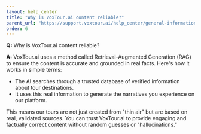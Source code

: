 ```yaml
---
layout: help_center
title: "Why is VoxTour.ai content reliable?"
parent_url: "https://support.voxtour.ai/help_center/general-information.html"
order: 6
---
```


**Q:** Why is VoxTour.ai content reliable?

**A:** VoxTour.ai uses a method called Retrieval-Augmented Generation (RAG) to ensure the content is accurate and grounded in real facts. Here's how it works in simple terms:

- The AI searches through a trusted database of verified information about tour destinations.
- It uses this real information to generate the narratives you experience on our platform.

This means our tours are not just created from "thin air" but are based on real, validated sources. You can trust VoxTour.ai to provide engaging and factually correct content without random guesses or "hallucinations."